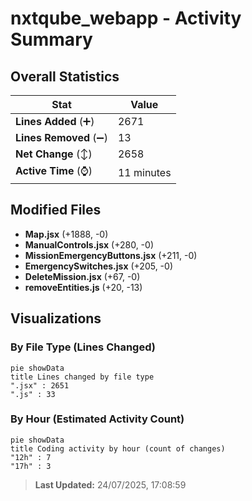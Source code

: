 # nxtqube_webapp - Activity Summary 

## Overall Statistics

| Stat                   | Value                                                             |
| ---------------------- | ----------------------------------------------------------------- |
| **Lines Added** (➕)   | 2671                                          |
| **Lines Removed** (➖) | 13                                        |
| **Net Change** (↕)    | 2658                |
| **Active Time** (⌚)   | 11 minutes |


## Modified Files
- **Map.jsx** (+1888, -0)
- **ManualControls.jsx** (+280, -0)
- **MissionEmergencyButtons.jsx** (+211, -0)
- **EmergencySwitches.jsx** (+205, -0)
- **DeleteMission.jsx** (+67, -0)
- **removeEntities.js** (+20, -13)

## Visualizations

### By File Type (Lines Changed)

```mermaid
pie showData
title Lines changed by file type
".jsx" : 2651
".js" : 33
```

### By Hour (Estimated Activity Count)

```mermaid
pie showData
title Coding activity by hour (count of changes)
"12h" : 7
"17h" : 3
```


> **Last Updated:** 24/07/2025, 17:08:59